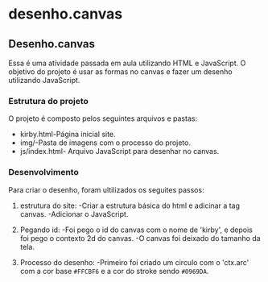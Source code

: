 # desenho.canvas
## Desenho.canvas

 Essa é uma atividade passada em aula utilizando HTML e JavaScript. O objetivo do projeto é usar as formas no canvas e fazer um desenho utilizando JavaScript.
 
### Estrutura do projeto

 O projeto é composto pelos seguintes arquivos e pastas:
 * kirby.html-Página inicial site.
 * img/-Pasta de imagens com  o processo do projeto.
 * js/index.html- Arquivo JavaScript para desenhar no canvas.
  
### Desenvolvimento

Para criar o desenho, foram ultilizados os seguites passos:

1. estrutura do site:
 -Criar a estrutura básica do html e adicinar a tag canvas.
 -Adicionar o JavaScript.

2. Pegando id:
 -Foi pego o id do canvas com o nome de 'kirby', e depois foi pego o contexto 2d do canvas.
 -O canvas foi deixado do tamanho da tela.

3. Processo do desenho:
 -Primeiro foi criado um circulo com o 'ctx.arc' com a cor base `#FFCBF6` e a cor do stroke sendo `#0969DA`.
 
 
